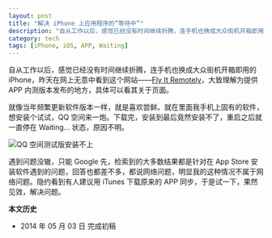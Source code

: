 ```yaml
---
layout: post
title: "解决 iPhone 上应用程序的“等待中”"
description: "自从工作以后，感觉已经没有时间继续折腾，连手机也换成大众街机开箱即用的 iPhone，昨天在网上无意中看到这个网站——Fly It Remotely，大致理解为提供 APP 内测版本发布的地方，具体可以看其关于页面。"
category: tech
tags: [iPhone, iOS, APP, Waiting]
---
```


自从工作以后，感觉已经没有时间继续折腾，连手机也换成大众街机开箱即用的 iPhone，昨天在网上无意中看到这个网站——[Fly It Remotely](http://fir.im/)，大致理解为提供 APP 内测版本发布的地方，具体可以看其关于页面。

就像当年频繁更新软件版本一样，就是喜欢尝鲜。就在里面我手机上固有的软件，想安装个试试，QQ 空间来一炮。下载完，安装到最后竟然安装不了，重启之后就一直停在 Waiting... 状态，原因不明。

![QQ 空间测试版安装不上]({{site.IMG_PATH}}/solved-waiting-with-app-of-iphone.gif)

遇到问题没辙，只能 Google 先，检索到的大多数结果都是针对在 App Store 安装软件遇到的问题，回答也都差不多，都说网络问题，明显我的这种情况不属于网络问题。隐约看到有人建议用 iTunes 下载原来的 APP 同步，于是试一下，果然见效，解决问题。


**本文历史**

* 2014 年 05 月 03 日 完成初稿
